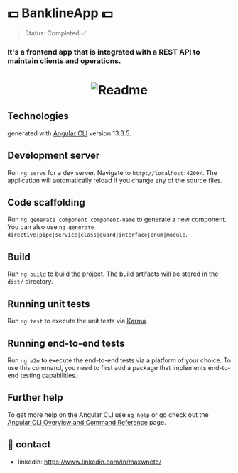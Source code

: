 # 💵 BanklineApp 💵

> Status: Completed ✅

### It's a frontend app that is integrated with a REST API to maintain clients and operations.

<h1 align="center">
  <img alt="Readme" title="Readme" src="https://user-images.githubusercontent.com/87916631/167323806-567d054f-ad18-4859-b79e-3cd8b4322979.png"/>
</h1>

## Technologies
generated with [Angular CLI](https://github.com/angular/angular-cli) version 13.3.5.

## Development server

Run `ng serve` for a dev server. Navigate to `http://localhost:4200/`. The application will automatically reload if you change any of the source files.

## Code scaffolding

Run `ng generate component component-name` to generate a new component. You can also use `ng generate directive|pipe|service|class|guard|interface|enum|module`.

## Build

Run `ng build` to build the project. The build artifacts will be stored in the `dist/` directory.

## Running unit tests

Run `ng test` to execute the unit tests via [Karma](https://karma-runner.github.io).

## Running end-to-end tests

Run `ng e2e` to execute the end-to-end tests via a platform of your choice. To use this command, you need to first add a package that implements end-to-end testing capabilities.

## Further help

To get more help on the Angular CLI use `ng help` or go check out the [Angular CLI Overview and Command Reference](https://angular.io/cli) page.

## 📲 contact
+ linkedin: https://www.linkedin.com/in/maxwneto/

